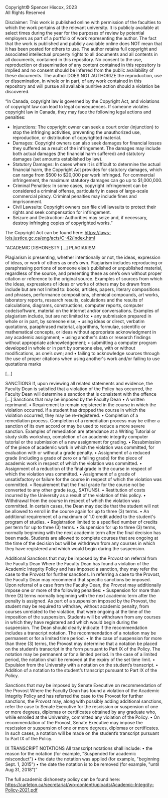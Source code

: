 Copyright© Spencer Hiscox, 2023<br />
All Rights Reserved


Disclaimer: 
	This work is published online with permission of the faculties to which the work pertains at the relevant university. 
It is publicly available at select times during the year for the purposes of review by potential employers as part of a portfolio of work 
representing the author. The fact that the work is published and publicly available online does NOT mean that it has been posted for others to use. 
The author retains full copyright and associated intellectual property rights to all documents and all contents in all documents, contained in this 
repository. No consent to the use, reproduction or dissemination of any content contained in this repository is implied and no consent should be 
inferred from the public availability of these documents. The author DOES NOT AUTHORIZE the reproduction, use or dissemination, in whole or in part, 
of any work contained in this repository and will pursue all available punitive action should a violation be discovered.





“In Canada, copyright law is governed by the Copyright Act, and violations of copyright law can lead to legal consequences. If someone violates 
copyright law in Canada, they may face the following legal actions and penalties:

- Injunctions: The copyright owner can seek a court order (injunction) to stop the infringing activities, preventing the unauthorized use, 
  reproduction, or distribution of copyrighted material.
- Damages: Copyright owners can also seek damages for financial losses they suffered as a result of the infringement. The damages may include both 
  actual damages (the financial harm suffered) and statutory damages (set amounts established by law).
- Statutory Damages: In cases where it is difficult to determine the actual financial harm, the Copyright Act provides for statutory damages, which 
  can range from $500 to $20,000 per work infringed. For commercial infringement, the maximum statutory damages can go up to $1,000,000.
- Criminal Penalties: In some cases, copyright infringement can be considered a criminal offense, particularly in cases of large-scale commercial 
  piracy. Criminal penalties may include fines and imprisonment.
- Civil Lawsuits: Copyright owners can file civil lawsuits to protect their rights and seek compensation for infringement.
- Seizure and Destruction: Authorities may seize and, if necessary, destroy infringing copies of copyrighted works.”


The Copyright Act can be found here:
https://laws-lois.justice.gc.ca/eng/acts/C-42/Index.html





“ACADEMIC DISHONESTY […] PLAGIARISM

Plagiarism is presenting, whether intentionally or not, the ideas, expression of ideas, or work of others as one’s own. Plagiarism includes 
reproducing or paraphrasing portions of someone else’s published or unpublished material, regardless of the source, and presenting these as one’s 
own without proper citation or reference to the original source. Examples of sources from which the ideas, expressions of ideas or works of others 
may be drawn from include but are not limited to: books, articles, papers, literary compositions and phrases, performance compositions, chemical 
compounds, art works, laboratory reports, research results, calculations and the results of calculations, diagrams, constructions, computer reports, 
computer code/software, material on the internet and/or conversations. 
Examples of plagiarism include, but are not limited to: 
• any submission prepared in whole or in part, by someone else; 
• using ideas or direct, verbatim quotations, paraphrased material, algorithms, formulae, scientific or mathematical concepts, or ideas without 
  appropriate acknowledgment in any academic assignment; 
• using another's data or research findings without appropriate acknowledgement; 
• submitting a computer program developed in whole or in part by someone else, with or without modifications, as one’s own; and 
• failing to acknowledge sources through the use of proper citations when using another's work and/or failing to use quotations marks

[…]

SANCTIONS
If, upon reviewing all related statements and evidence, the Faculty Dean is satisfied that a violation of the Policy has occurred, the Faculty Dean 
will determine a sanction that is consistent with the offence
[…]
Sanctions that may be imposed by the Faculty Dean 
• A written reprimand. 
• Requirement to remain registered in the course in which the violation occurred. If a student has dropped the course in which the violation 
  occurred, they may be re-registered. 
• Completion of a remediation process. Completion of a remediation process may be either a sanction of its own accord or may be used to reduce a more 
  severe sanction. Examples of remediation are attendance at a Writing Tutorial or study skills workshop, completion of an academic integrity 
  computer tutorial or the submission of a new assignment for grading. 
• Resubmission of the piece of academic work in which the violation was committed, for evaluation with or without a grade penalty. 
• Assignment of a reduced grade (including a grade of zero or a failing grade) for the piece of academic work in respect of which the violation was 
  committed. 
• Assignment of a reduction of the final grade in the course in respect of which the violation was committed. 
• Assignment of a grade of unsatisfactory or failure for the course in respect of which the violation was committed. 
• Requirement that the final grade for the course not be converted to any other grade (e.g., SAT/UNS). 
• Restitution of costs incurred by the University as a result of the violation of this policy. 
• Withdrawal from the course in respect of which the violation was committed. In certain cases, the Dean may decide that the student will not be 
  allowed to enroll in the course again for up to three (3) terms. 
• An additional requirement of a maximum of 1.0 credit added to the student's program of studies. 
• Registration limited to a specified number of credits per term for up to three (3) terms. 
• Suspension for up to three (3) terms, normally beginning with the next academic term after the final decision has been made. Students are allowed 
  to complete courses that are ongoing at the time of the decision but will be withdrawn from any courses in which they have registered and which 
  would begin during the suspension. 

Additional Sanctions that may be imposed by the Provost on referral from the Faculty Dean Where the Faculty Dean has found a violation of the 
Academic Integrity Policy and has imposed a sanction, they may refer the case to the Provost for further sanctions. In referring a case to the 
Provost, the Faculty Dean may recommend that specific sanctions be imposed. Upon referral of a case from the Faculty Dean, the Provost may 
additionally impose one or more of the following penalties: 
• Suspension for more than three (3) terms normally beginning with the next academic term after the penalty is assigned. As part of a suspension 
  imposed by the Provost, the student may be required to withdraw, without academic penalty, from courses unrelated to the violation, that were 
  ongoing at the time of the imposition of the suspension. Students will be withdrawn from any courses in which they have registered and which would 
  begin during the suspension. The Dean should clearly indicate if the recommendation includes a transcript notation. The recommendation of a notation 
  may be permanent or for a limited time period. 
• In the case of suspension for more than three (3) terms, the Provost may determine that a notation be placed on the student’s transcript in the form 
  pursuant to Part IX of the Policy. The notation may be permanent or for a limited period. In the case of a limited period, the notation shall be 
  removed at the expiry of the set time limit. 
• Expulsion from the University with a notation on the student’s transcript. 
• Addition of a notation to the student’s transcript pursuant to Part IX of the Policy. 

Sanctions that may be imposed by Senate Executive on recommendation of the Provost Where the Faculty Dean has found a violation of the Academic 
Integrity Policy and has referred the case to the Provost for further sanctions, the Provost may, along with possibly adding additional sanctions, 
refer the case to Senate Executive for the rescission or suspension of one or more degrees, diplomas or certificates obtained by any graduate who, 
while enrolled at the University, committed any violation of the Policy. 
• On recommendation of the Provost, Senate Executive may impose the rescission or suspension of one or more degrees, diplomas or certificates. 
  In such cases, a notation will be made on the student’s transcript pursuant to Part IX of the Policy. 
  
IX TRANSCRIPT NOTATIONS All transcript notations shall include: 
• the reason for the notation (for example, "Suspended for academic misconduct") 
• the date the notation was applied (for example, "beginning Sept. 1, 2015") 
• the date the notation is to be removed (for example, "until Aug 31, 2018")”


The full academic dishonesty policy can be found here:
https://carleton.ca/secretariat/wp-content/uploads/Academic-Integrity-Policy-2021.pdf
